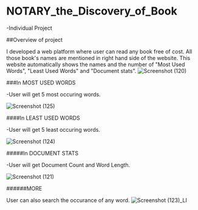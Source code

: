# NOTARY_the_Discovery_of_Book

-Individual Project

##Overview of project

I developed a web platform where user can read any book free of cost. All those book's names are mentioned in right hand side of the website.
This website automatically shows the names and the number of "Most Used Words", "Least Used Words" and "Document stats".
![Screenshot (120)](https://user-images.githubusercontent.com/96286863/151321278-5df6ced1-bf30-4901-8bd1-25becf84ebd4.png)

###In MOST USED WORDS

-User will get 5 most occuring words.

![Screenshot (125)](https://user-images.githubusercontent.com/96286863/151322982-f82a2275-4861-4f7a-9f14-35e6ac125cd6.png)

####In LEAST USED WORDS 

-User will get 5 least occuring words.

![Screenshot (124)](https://user-images.githubusercontent.com/96286863/151323016-4f00b5d2-282e-4b0b-a300-77df78d891b2.png)

#####In DOCUMENT STATS

-User will get Document Count and Word Length.

![Screenshot (121)](https://user-images.githubusercontent.com/96286863/151321509-ff9edb7e-390f-4659-960b-f2ebd7b930c3.png)

######MORE

User can also search the occurance of any word.
![Screenshot (123)_LI](https://user-images.githubusercontent.com/96286863/151322706-25b6d79a-bf36-440a-9c12-c7a7b7e4b9c3.jpg)
